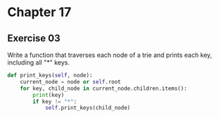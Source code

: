 # Chapter 17

## Exercise 03

Write a function that traverses each node of a trie and prints each key, including all "*" keys.

```python
def print_keys(self, node):
    current_node = node or self.root
    for key, child_node in current_node.children.items():
        print(key)
        if key != "*":
            self.print_keys(child_node)
```